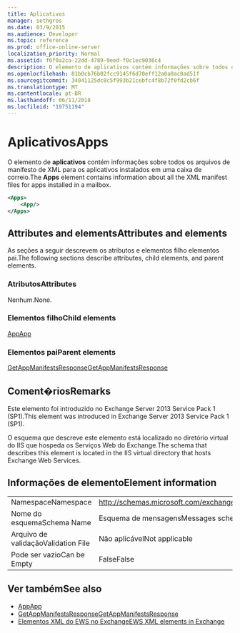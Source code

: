 ```yaml
---
title: Aplicativos
manager: sethgros
ms.date: 03/9/2015
ms.audience: Developer
ms.topic: reference
ms.prod: office-online-server
localization_priority: Normal
ms.assetid: f6f0a2ca-22dd-4789-9eed-f0c1ec9036c4
description: O elemento de aplicativos contém informações sobre todos os arquivos de manifesto de XML para os aplicativos instalados em uma caixa de correio.
ms.openlocfilehash: 81b0cb76b02fcc9145f6d70eff12a0a0ac0ad51f
ms.sourcegitcommit: 34041125dc8c5f993b21cebfc4f8b72f0fd2cb6f
ms.translationtype: MT
ms.contentlocale: pt-BR
ms.lasthandoff: 06/11/2018
ms.locfileid: "19751194"
---
```

# <a name="apps"></a><span data-ttu-id="727dd-103">Aplicativos</span><span class="sxs-lookup"><span data-stu-id="727dd-103">Apps</span></span>

<span data-ttu-id="727dd-104">O elemento de **aplicativos** contém informações sobre todos os arquivos de manifesto de XML para os aplicativos instalados em uma caixa de correio.</span><span class="sxs-lookup"><span data-stu-id="727dd-104">The **Apps** element contains information about all the XML manifest files for apps installed in a mailbox.</span></span> 
  
```XML
<Apps>
    <App/>
</Apps>
```

## <a name="attributes-and-elements"></a><span data-ttu-id="727dd-105">Attributes and elements</span><span class="sxs-lookup"><span data-stu-id="727dd-105">Attributes and elements</span></span>

<span data-ttu-id="727dd-106">As seções a seguir descrevem os atributos e elementos filho elementos pai.</span><span class="sxs-lookup"><span data-stu-id="727dd-106">The following sections describe attributes, child elements, and parent elements.</span></span>
  
### <a name="attributes"></a><span data-ttu-id="727dd-107">Atributos</span><span class="sxs-lookup"><span data-stu-id="727dd-107">Attributes</span></span>

<span data-ttu-id="727dd-108">Nenhum.</span><span class="sxs-lookup"><span data-stu-id="727dd-108">None.</span></span>
  
### <a name="child-elements"></a><span data-ttu-id="727dd-109">Elementos filho</span><span class="sxs-lookup"><span data-stu-id="727dd-109">Child elements</span></span>

[<span data-ttu-id="727dd-110">App</span><span class="sxs-lookup"><span data-stu-id="727dd-110">App</span></span>](app.md)
  
### <a name="parent-elements"></a><span data-ttu-id="727dd-111">Elementos pai</span><span class="sxs-lookup"><span data-stu-id="727dd-111">Parent elements</span></span>

[<span data-ttu-id="727dd-112">GetAppManifestsResponse</span><span class="sxs-lookup"><span data-stu-id="727dd-112">GetAppManifestsResponse</span></span>](getappmanifestsresponse.md)
  
## <a name="remarks"></a><span data-ttu-id="727dd-113">Coment�rios</span><span class="sxs-lookup"><span data-stu-id="727dd-113">Remarks</span></span>

<span data-ttu-id="727dd-114">Este elemento foi introduzido no Exchange Server 2013 Service Pack 1 (SP1).</span><span class="sxs-lookup"><span data-stu-id="727dd-114">This element was introduced in Exchange Server 2013 Service Pack 1 (SP1).</span></span>
  
<span data-ttu-id="727dd-115">O esquema que descreve este elemento está localizado no diretório virtual do IIS que hospeda os Serviços Web do Exchange.</span><span class="sxs-lookup"><span data-stu-id="727dd-115">The schema that describes this element is located in the IIS virtual directory that hosts Exchange Web Services.</span></span>
  
## <a name="element-information"></a><span data-ttu-id="727dd-116">Informações de elemento</span><span class="sxs-lookup"><span data-stu-id="727dd-116">Element information</span></span>

|||
|:-----|:-----|
|<span data-ttu-id="727dd-117">Namespace</span><span class="sxs-lookup"><span data-stu-id="727dd-117">Namespace</span></span>  <br/> |http://schemas.microsoft.com/exchange/services/2006/messages  <br/> |
|<span data-ttu-id="727dd-118">Nome do esquema</span><span class="sxs-lookup"><span data-stu-id="727dd-118">Schema Name</span></span>  <br/> |<span data-ttu-id="727dd-119">Esquema de mensagens</span><span class="sxs-lookup"><span data-stu-id="727dd-119">Messages schema</span></span>  <br/> |
|<span data-ttu-id="727dd-120">Arquivo de validação</span><span class="sxs-lookup"><span data-stu-id="727dd-120">Validation File</span></span>  <br/> |<span data-ttu-id="727dd-121">Não aplicável</span><span class="sxs-lookup"><span data-stu-id="727dd-121">Not applicable</span></span>  <br/> |
|<span data-ttu-id="727dd-122">Pode ser vazio</span><span class="sxs-lookup"><span data-stu-id="727dd-122">Can be Empty</span></span>  <br/> |<span data-ttu-id="727dd-123">False</span><span class="sxs-lookup"><span data-stu-id="727dd-123">False</span></span>  <br/> |
   
## <a name="see-also"></a><span data-ttu-id="727dd-124">Ver também</span><span class="sxs-lookup"><span data-stu-id="727dd-124">See also</span></span>

- [<span data-ttu-id="727dd-125">App</span><span class="sxs-lookup"><span data-stu-id="727dd-125">App</span></span>](app.md)
- [<span data-ttu-id="727dd-126">GetAppManifestsResponse</span><span class="sxs-lookup"><span data-stu-id="727dd-126">GetAppManifestsResponse</span></span>](getappmanifestsresponse.md)
- [<span data-ttu-id="727dd-127">Elementos XML do EWS no Exchange</span><span class="sxs-lookup"><span data-stu-id="727dd-127">EWS XML elements in Exchange</span></span>](ews-xml-elements-in-exchange.md)

